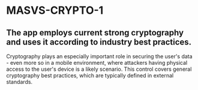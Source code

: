 # MASVS-CRYPTO-1

## The app employs current strong cryptography and uses it according to industry best practices.

Cryptography plays an especially important role in securing the user's data - even more so in a mobile environment, where attackers having physical access to the user's device is a likely scenario. This control covers general cryptography best practices, which are typically defined in external standards.